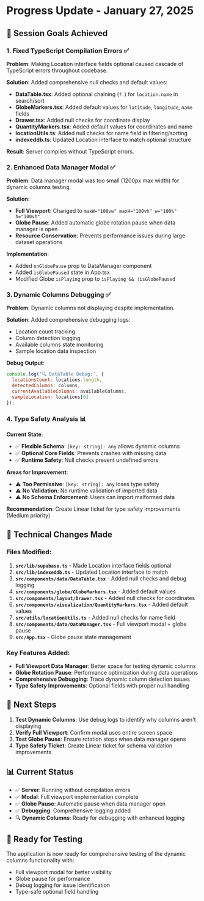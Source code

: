 # Progress Update - January 27, 2025

## 🎯 **Session Goals Achieved**

### **1. Fixed TypeScript Compilation Errors** ✅
**Problem**: Making Location interface fields optional caused cascade of TypeScript errors throughout codebase.

**Solution**: Added comprehensive null checks and default values:
- **DataTable.tsx**: Added optional chaining (`?.`) for `location.name` in search/sort
- **GlobeMarkers.tsx**: Added default values for `latitude`, `longitude`, `name` fields
- **Drawer.tsx**: Added null checks for coordinate display
- **QuantityMarkers.tsx**: Added default values for coordinates and name
- **locationUtils.ts**: Added null checks for name field in filtering/sorting
- **indexeddb.ts**: Updated Location interface to match optional structure

**Result**: Server compiles without TypeScript errors.

### **2. Enhanced Data Manager Modal** ✅
**Problem**: Data manager modal was too small (1200px max width) for dynamic columns testing.

**Solution**: 
- **Full Viewport**: Changed to `maxW="100vw" maxH="100vh" w="100%" h="100vh"`
- **Globe Pause**: Added automatic globe rotation pause when data manager is open
- **Resource Conservation**: Prevents performance issues during large dataset operations

**Implementation**:
- Added `onGlobePause` prop to DataManager component
- Added `isGlobePaused` state in App.tsx
- Modified Globe `isPlaying` prop to `isPlaying && !isGlobePaused`

### **3. Dynamic Columns Debugging** ✅
**Problem**: Dynamic columns not displaying despite implementation.

**Solution**: Added comprehensive debugging logs:
- Location count tracking
- Column detection logging
- Available columns state monitoring
- Sample location data inspection

**Debug Output**:
```javascript
console.log('🔍 DataTable Debug:', {
  locationsCount: locations.length,
  detectedColumns: columns,
  currentAvailableColumns: availableColumns,
  sampleLocation: locations[0]
});
```

### **4. Type Safety Analysis** 📊
**Current State**:
- ✅ **Flexible Schema**: `[key: string]: any` allows dynamic columns
- ✅ **Optional Core Fields**: Prevents crashes with missing data
- ✅ **Runtime Safety**: Null checks prevent undefined errors

**Areas for Improvement**:
- ⚠️ **Too Permissive**: `[key: string]: any` loses type safety
- ⚠️ **No Validation**: No runtime validation of imported data
- ⚠️ **No Schema Enforcement**: Users can import malformed data

**Recommendation**: Create Linear ticket for type safety improvements (Medium priority)

## 🔧 **Technical Changes Made**

### **Files Modified**:
1. **`src/lib/supabase.ts`** - Made Location interface fields optional
2. **`src/lib/indexeddb.ts`** - Updated Location interface to match
3. **`src/components/data/DataTable.tsx`** - Added null checks and debug logging
4. **`src/components/globe/GlobeMarkers.tsx`** - Added default values
5. **`src/components/layout/Drawer.tsx`** - Added null checks for coordinates
6. **`src/components/visualization/QuantityMarkers.tsx`** - Added default values
7. **`src/utils/locationUtils.ts`** - Added null checks for name field
8. **`src/components/data/DataManager.tsx`** - Full viewport modal + globe pause
9. **`src/App.tsx`** - Globe pause state management

### **Key Features Added**:
- **Full Viewport Data Manager**: Better space for testing dynamic columns
- **Globe Rotation Pause**: Performance optimization during data operations
- **Comprehensive Debugging**: Trace dynamic column detection issues
- **Type Safety Improvements**: Optional fields with proper null handling

## 🎯 **Next Steps**

1. **Test Dynamic Columns**: Use debug logs to identify why columns aren't displaying
2. **Verify Full Viewport**: Confirm modal uses entire screen space
3. **Test Globe Pause**: Ensure rotation stops when data manager opens
4. **Type Safety Ticket**: Create Linear ticket for schema validation improvements

## 📊 **Current Status**

- ✅ **Server**: Running without compilation errors
- ✅ **Modal**: Full viewport implementation complete
- ✅ **Globe Pause**: Automatic pause when data manager open
- ✅ **Debugging**: Comprehensive logging added
- 🔍 **Dynamic Columns**: Ready for debugging with enhanced logging

## 🚀 **Ready for Testing**

The application is now ready for comprehensive testing of the dynamic columns functionality with:
- Full viewport modal for better visibility
- Globe pause for performance
- Debug logging for issue identification
- Type-safe optional field handling

